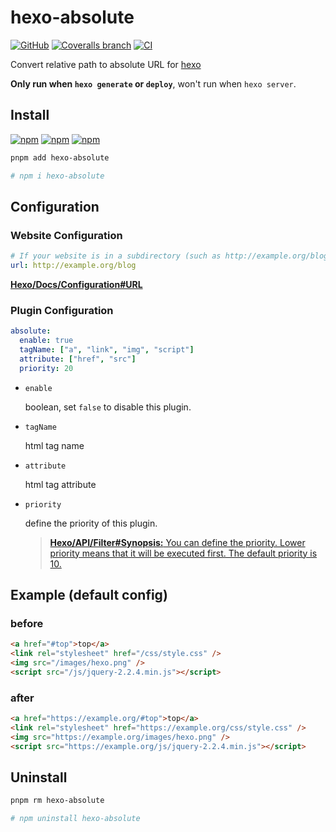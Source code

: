 # hexo-absolute

[![GitHub](https://img.shields.io/github/license/uiolee/hexo-absolute?style=for-the-badge)](https://github.com/uiolee/hexo-absolute/blob/main/LICENSE)
[![Coveralls branch](https://img.shields.io/coverallsCoverage/github/uiolee/hexo-absolute?branch=main&style=for-the-badge)](https://coveralls.io/github/uiolee/hexo-absolute?branch=main)
[![CI](https://img.shields.io/github/actions/workflow/status/uiolee/hexo-absolute/ci.yml?style=for-the-badge&label=ci)](https://github.com/uiolee/hexo-absolute/actions/workflows/ci.yml)

Convert relative path to absolute URL for [hexo](https://github.com/hexojs/hexo)

**Only run when `hexo generate` or `deploy`**, won't run when `hexo server`.

## Install

[![npm](https://img.shields.io/npm/v/hexo-absolute?style=for-the-badge)](https://www.npmjs.com/package/hexo-absolute)
[![npm](https://img.shields.io/npm/dm/hexo-absolute?style=for-the-badge)](https://www.npmjs.com/package/hexo-absolute)
[![npm](https://img.shields.io/npm/dt/hexo-absolute?style=for-the-badge)](https://www.npmjs.com/package/hexo-absolute)

```bash
pnpm add hexo-absolute

# npm i hexo-absolute
```

## Configuration

### Website Configuration

```yaml
# If your website is in a subdirectory (such as http://example.org/blog) set url to http://example.org/blog and set root to /blog/.
url: http://example.org/blog
```

[**Hexo/Docs/Configuration#URL**](https://hexo.io/docs/configuration#URL)

### Plugin Configuration

```yaml
absolute:
  enable: true
  tagName: ["a", "link", "img", "script"]
  attribute: ["href", "src"]
  priority: 20
```

- `enable`

  boolean, set `false` to disable this plugin.

- `tagName`

  html tag name

- `attribute`

  html tag attribute

- `priority`

  define the priority of this plugin.

  > [**Hexo/API/Filter#Synopsis:**
  > You can define the priority. Lower priority means that it will be executed first. The default priority is 10.](https://hexo.io/api/filter.html#Synopsis)

## Example (default config)

### before

```html
<a href="#top">top</a>
<link rel="stylesheet" href="/css/style.css" />
<img src="/images/hexo.png" />
<script src="/js/jquery-2.2.4.min.js"></script>
```

### after

```html
<a href="https://example.org/#top">top</a>
<link rel="stylesheet" href="https://example.org/css/style.css" />
<img src="https://example.org/images/hexo.png" />
<script src="https://example.org/js/jquery-2.2.4.min.js"></script>
```

## Uninstall

```bash
pnpm rm hexo-absolute

# npm uninstall hexo-absolute
```
